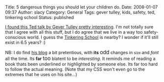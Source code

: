 Title: 5 dangerous things you should let your children do.
Date: 2008-01-07 09:37
Author: slacy
Category: General
Tags: gever tulley, kids, safety, ted, tinkering school
Status: published

[I found this Ted talk by Gever Tulley pretty
interesting](http://www.ted.com/index.php/talks/view/id/202). I'm not
totally sure that I agree with all this stuff, but I do agree that we
live in a way too safety-conscious world. I guess the [Tinkering
School](http://tinkeringschool.com) is nearby? I wonder if it'll still
exist in 6.5 years? :)

NB: I do find [his blog](http://gever.tumblr.com/) a bit pretentious,
with **its** <big>odd</big> changes in <small>size</small> and *font*
all the time. Its **far** <big>too</big> blatent to be *interesting*. It
<under>reminds</under> me of reading a book thats been underlined or
highlighted by someone else. Its far too hard to follow the actual
meaning. (Note that my CSS won't even go to the extremes that he uses on
his site...)
